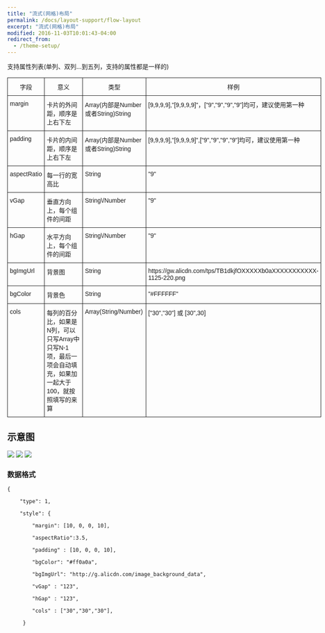 ```yaml
---
title: "流式(网格)布局"
permalink: /docs/layout-support/flow-layout
excerpt: "流式(网格)布局"
modified: 2016-11-03T10:01:43-04:00
redirect_from:
  - /theme-setup/
---
```


支持属性列表\(单列、双列...到五列，支持的属性都是一样的\)

<style type="text/css">
.tg  {border-collapse:collapse;border-spacing:0;}
.tg td{font-family:Arial, sans-serif;font-size:14px;padding:10px 5px;border-style:solid;border-width:1px;overflow:hidden;word-break:normal;}
.tg th{font-family:Arial, sans-serif;font-size:14px;font-weight:normal;padding:10px 5px;border-style:solid;border-width:1px;overflow:hidden;word-break:normal;}
.tg .tg-yw4l{vertical-align:top}
</style>
<table class="tg" style="undefined;table-layout: fixed; width: 723px">
<colgroup>
<col style="width: 85px">
<col style="width: 282px">
<col style="width: 154px">
<col style="width: 202px">
</colgroup>
  <tr>
    <th class="tg-yw4l">字段</th>
    <th class="tg-yw4l">意义</th>
    <th class="tg-yw4l">类型</th>
    <th class="tg-yw4l">样例</th>
  </tr>
  <tr>
    <td class="tg-yw4l">margin</td>
    <td class="tg-yw4l">卡片的外间距，顺序是上右下左</td>
    <td class="tg-yw4l">Array(内部是Number或者String)String</td>
    <td class="tg-yw4l">[9,9,9,9],"[9,9,9,9]"，["9","9","9","9"]均可，建议使用第一种</td>
  </tr>
  <tr>
    <td class="tg-yw4l">padding</td>
    <td class="tg-yw4l">卡片的内间距，顺序是上右下左</td>
    <td class="tg-yw4l">Array(内部是Number或者String)String</td>
    <td class="tg-yw4l">[9,9,9,9],"[9,9,9,9]",["9","9","9","9"]均可，建议使用第一种</td>
  </tr>
  <tr>
    <td class="tg-yw4l">aspectRatio</td>
    <td class="tg-yw4l">每一行的宽高比</td>
    <td class="tg-yw4l">String</td>
    <td class="tg-yw4l">"9"</td>
  </tr>
  <tr>
    <td class="tg-yw4l">vGap</td>
    <td class="tg-yw4l">垂直方向上，每个组件的间距</td>
    <td class="tg-yw4l">String\/Number</td>
    <td class="tg-yw4l">"9"</td>
  </tr>
  <tr>
    <td class="tg-yw4l">hGap</td>
    <td class="tg-yw4l">水平方向上，每个组件的间距</td>
    <td class="tg-yw4l">String\/Number</td>
    <td class="tg-yw4l">"9"</td>
  </tr>
  <tr>
    <td class="tg-yw4l">bgImgUrl</td>
    <td class="tg-yw4l">背景图</td>
    <td class="tg-yw4l">String</td>
    <td class="tg-yw4l">https://gw.alicdn.com/tps/TB1dkjfOXXXXXb0aXXXXXXXXXXX-1125-220.png</td>
  </tr>
  <tr>
    <td class="tg-yw4l">bgColor</td>
    <td class="tg-yw4l">背景色</td>
    <td class="tg-yw4l">String</td>
    <td class="tg-yw4l">"#FFFFFF"</td>
  </tr>
  <tr>
    <td class="tg-yw4l">cols</td>
    <td class="tg-yw4l">每列的百分比，如果是N列，可以只写Array中只写N-1项，最后一项会自动填充，如果加一起大于100，就按照填写的来算</td>
    <td class="tg-yw4l">Array(String/Number)</td>
    <td class="tg-yw4l">["30","30"] 或  [30",30]</td>
  </tr>
</table>


## 示意图

![](https://gw.alicdn.com/tfs/TB1DE0xQXXXXXatXpXXXXXXXXXX-520-401.png)
![](https://gw.alicdn.com/tfs/TB1gDkPPVXXXXbiaFXXXXXXXXXX-598-399.png)
![](https://gw.alicdn.com/tfs/TB1keXpQXXXXXXCXFXXXXXXXXXX-468-400.png)

### 数据格式

```
{

    "type": 1,

    "style": {

        "margin": [10, 0, 0, 10],

        "aspectRatio":3.5,

        "padding" : [10, 0, 0, 10],

        "bgColor": "#ff0a0a",

        "bgImgUrl": "http://g.alicdn.com/image_background_data",

        "vGap" : "123",

        "hGap" : "123",

        "cols" : ["30","30","30"],

     }
```